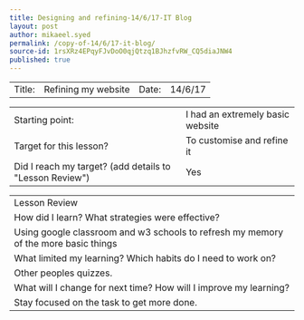 ```yaml
---
title: Designing and refining-14/6/17-IT Blog
layout: post
author: mikaeel.syed
permalink: /copy-of-14/6/17-it-blog/
source-id: 1rsXRz4EPqyFJvDoO0qjQtzq1BJhzfvRW_CQ5diaJNW4
published: true
---
```

<table>
  <tr>
    <td>Title:  </td>
    <td>Refining my website</td>
    <td> Date:  </td>
    <td>14/6/17</td>
  </tr>
</table>


<table>
  <tr>
    <td>Starting point:</td>
    <td>I had an extremely basic website</td>
  </tr>
  <tr>
    <td>Target for this lesson?</td>
    <td>To customise and refine it</td>
  </tr>
  <tr>
    <td>Did I reach my target? 
(add details to "Lesson Review")</td>
    <td>Yes</td>
  </tr>
</table>


<table>
  <tr>
    <td>Lesson Review</td>
  </tr>
  <tr>
    <td>How did I learn? What strategies were effective? </td>
  </tr>
  <tr>
    <td>Using google classroom and w3 schools to refresh my memory of the more basic things</td>
  </tr>
  <tr>
    <td>What limited my learning? Which habits do I need to work on? </td>
  </tr>
  <tr>
    <td>Other peoples quizzes.</td>
  </tr>
  <tr>
    <td>What will I change for next time? How will I improve my learning?</td>
  </tr>
  <tr>
    <td>Stay focused on the task to get more done.</td>
  </tr>
</table>


